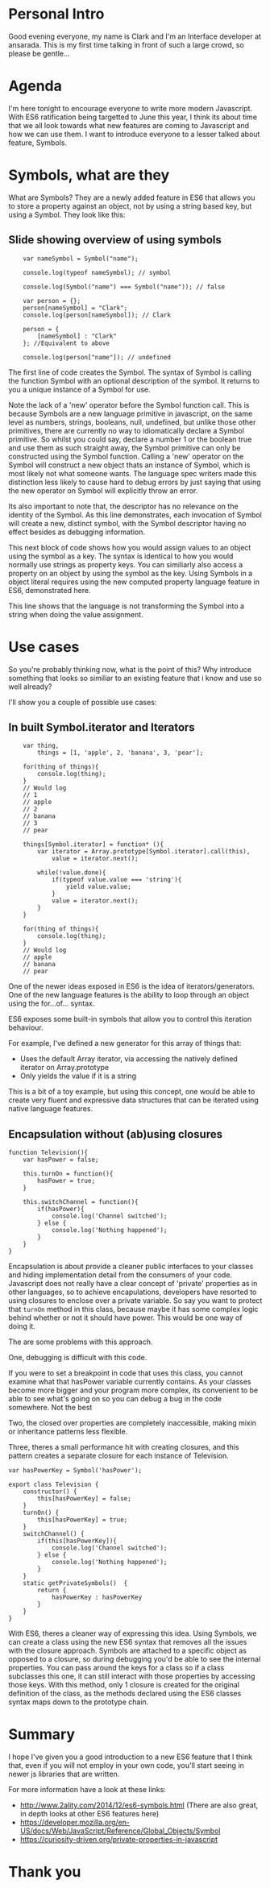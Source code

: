 # Personal Intro #

Good evening everyone, my name is Clark and I'm an Interface developer at ansarada. This is my first time talking in front of such a large crowd, so please be gentle...

# Agenda #

I'm here tonight to encourage everyone to write more modern Javascript. With ES6 ratification being targetted to June this year, I think its about time that we all look towards what new features are coming to Javascript and how we can use them. I want to introduce everyone to a lesser talked about feature, Symbols.

# Symbols, what are they #

What are Symbols? They are a newly added feature in ES6 that allows you to store a property against an object, not by using a string based key, but using a Symbol. They look like this:

## Slide showing overview of using symbols ##
```
	var nameSymbol = Symbol("name");

	console.log(typeof nameSymbol); // symbol

	console.log(Symbol("name") === Symbol("name")); // false

	var person = {};
	person[nameSymbol] = "Clark";
	console.log(person[nameSymbol]); // Clark

	person = {
		[nameSymbol] : "Clark"
	}; //Equivalent to above

	console.log(person["name"]); // undefined
```
The first line of code creates the Symbol. The syntax of Symbol is calling the function Symbol with an optional description of the symbol. It returns to you a unique instance of a Symbol for use.

Note the lack of a 'new' operator before the Symbol function call. This is because Symbols are a new language primitive in javascript, on the same level as numbers, strings, booleans, null, undefined, but unlike those other primitives, there are currently no way to idiomatically declare a Symbol primitive. So whilst you could say, declare a number 1 or the boolean true and use them as such straight away, the Symbol primitive can only be constructed using the Symbol function. Calling a 'new' operator on the Symbol will construct a new object thats an instance of Symbol, which is most likely not what someone wants. The language spec writers made this distinction less likely to cause hard to debug errors by just saying that using the new operator on Symbol will explicitly throw an error.

Its also important to note that, the descriptor has no relevance on the identity of the Symbol. As this line demonstrates, each invocation of Symbol will create a new, distinct symbol, with the Symbol descriptor having no effect besides as debugging information.

This next block of code shows how you would assign values to an object using the symbol as a key. The syntax is identical to how you would normally use strings as property keys. You can similiarly also access a property on an object by using the symbol as the key. Using Symbols in a object literal requires using the new computed property language feature in ES6, demonstrated here.

This line shows that the language is not transforming the Symbol into a string when doing the value assignment.

# Use cases #

So you're probably thinking now, what is the point of this? Why introduce something that looks so similiar to an existing feature that i know and use so well already?

I'll show you a couple of possible use cases:

## In built Symbol.iterator and Iterators ##
```
	var thing,
		things = [1, 'apple', 2, 'banana', 3, 'pear'];

	for(thing of things){
		console.log(thing);
	}
	// Would log
	// 1
	// apple
	// 2
	// banana
	// 3
	// pear

	things[Symbol.iterator] = function* (){
		var iterator = Array.prototype[Symbol.iterator].call(this),
			value = iterator.next();

		while(!value.done){
			if(typeof value.value === 'string'){
				yield value.value;
			}
			value = iterator.next();
		}
	}

	for(thing of things){
		console.log(thing);
	}
	// Would log
	// apple
	// banana
	// pear
```

One of the newer ideas exposed in ES6 is the idea of iterators/generators. One of the new language features is the ability to loop through an object using the for...of... syntax.

ES6 exposes some built-in symbols that allow you to control this iteration behaviour.

For example, I've defined a new generator for this array of things that:
- Uses the default Array iterator, via accessing the natively defined iterator on Array.prototype
- Only yields the value if it is a string

This is a bit of a toy example, but using this concept, one would be able to create very fluent and expressive data structures that can be iterated using native language features.

## Encapsulation without (ab)using closures ##
```
function Television(){
	var hasPower = false;

	this.turnOn = function(){
		hasPower = true;
	}

	this.switchChannel = function(){
		if(hasPower){
			console.log('Channel switched');
		} else {
			console.log('Nothing happened');
		}
	}
}
```

Encapsulation is about provide a cleaner public interfaces to your classes and hiding implementation detail from the consumers of your code. Javascript does not really have a clear concept of 'private' properties as in other languages, so to achieve encapulations, developers have resorted to using closures to enclose over a private variable. So say you want to protect that `turnOn` method in this class, because maybe it has some complex logic behind whether or not it should have power. This would be one way of doing it.

The are some problems with this approach.

One, debugging is difficult with this code.

If you were to set a breakpoint in code that uses this class, you cannot examine what that hasPower variable currently contains. As your classes become more bigger and your program more complex, its convenient to be able to see what's going on so you can debug a bug in the code somewhere. Not the best

Two, the closed over properties are completely inaccessible, making mixin or inheritance patterns less flexible.

Three, theres a small performance hit with creating closures, and this pattern creates a separate closure for each instance of Television.

```
var hasPowerKey = Symbol('hasPower');

export class Television {
	constructor() {
		this[hasPowerKey] = false;
	}
	turnOn() {
		this[hasPowerKey] = true;
	}
	switchChannel() {
		if(this[hasPowerKey]){
			console.log('Channel switched');
		} else {
			console.log('Nothing happened');
		}
	}
	static getPrivateSymbols()  {
		return {
			hasPowerKey : hasPowerKey
		}
	}
}
```

With ES6, theres a cleaner way of expressing this idea. Using Symbols, we can create a class using the new ES6 syntax that removes all the issues with the closure approach. Symbols are attached to a specific object as opposed to a closure, so during debugging you'd be able to see the internal properties. You can pass around the keys for a class so if a class subclasses this one, it can still interact with those properties by accessing those keys. With this method, only 1 closure is created for the original definition of the class, as the methods declared using the ES6 classes syntax maps down to the prototype chain.

# Summary #

I hope I've given you a good introduction to a new ES6 feature that I think that, even if you will not employ in your own code, you'll start seeing in newer js libraries that are written.

For more information have a look at these links:

- http://www.2ality.com/2014/12/es6-symbols.html (There are also great, in depth looks at other ES6 features here)
- https://developer.mozilla.org/en-US/docs/Web/JavaScript/Reference/Global_Objects/Symbol
- https://curiosity-driven.org/private-properties-in-javascript

# Thank you #